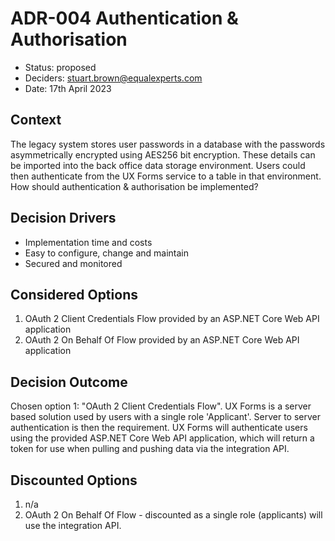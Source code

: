 # ADR-004 Authentication & Authorisation

- Status: proposed
- Deciders: stuart.brown@equalexperts.com
- Date: 17th April 2023
 
## Context
The legacy system stores user passwords in a database with the passwords asymmetrically encrypted using AES256 bit encryption. These details can be imported into the back office data storage environment. Users could then authenticate from the UX Forms service to a table in that environment. How should authentication & authorisation be implemented?
 
## Decision Drivers
- Implementation time and costs
- Easy to configure, change and maintain
- Secured and monitored
 
## Considered Options
1. OAuth 2 Client Credentials Flow provided by an ASP.NET Core Web API application
2. OAuth 2 On Behalf Of Flow provided by an ASP.NET Core Web API application
 
## Decision Outcome
Chosen option 1: "OAuth 2 Client Credentials Flow". UX Forms is a server based solution used by users with a single role 'Applicant'. Server to server authentication is then the requirement. UX Forms will authenticate users using the provided ASP.NET Core Web API application, which will return a token for use when pulling and pushing data via the integration API.

## Discounted Options
1. n/a
2. OAuth 2 On Behalf Of Flow - discounted as a single role (applicants) will use the integration API.